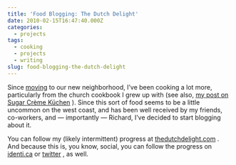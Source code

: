 ```yaml
---
title: 'Food Blogging: The Dutch Delight'
date: 2010-02-15T16:47:40.000Z
categories:
  - projects
tags:
  - cooking
  - projects
  - writing
slug: food-blogging-the-dutch-delight
---
```

Since [moving][1]  to our new neighborhood, I’ve been cooking a lot more, particularly from the church cookbook I grew up with (see also, [my post on Sugar Crème Küchen][2] ). Since this sort of food seems to be a little uncommon on the west coast, and has been well received by my friends, co-workers, and — importantly — Richard, I’ve decided to start blogging about it.

You can follow my (likely intermittent) progress at [thedutchdelight.com][3] . And because this is, you know, social, you can follow the progress on [identi.ca][4]  or [twitter][5] , as well.



 [1]: http://yergler.net/blog/2010/01/21/san-francisco-habitation-take-two/
 [2]: http://yergler.net/blog/2009/12/24/sugar-creme-kuchen/
 [3]: http://thedutchdelight.com/
 [4]: http://identi.ca/thedutchdelight
 [5]: http://twitter.com/thedutchdelight
